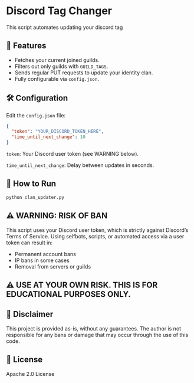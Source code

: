 # Discord Tag Changer

This script automates updating your discord tag

## 🔧 Features

- Fetches your current joined guilds.
- Filters out only guilds with `GUILD_TAGS`.
- Sends regular PUT requests to update your identity clan.
- Fully configurable via `config.json`.

## 🛠 Configuration

Edit the `config.json` file:

```json
{
  "token": "YOUR_DISCORD_TOKEN_HERE",
  "time_until_next_change": 10
}
```
`token`: Your Discord user token (see WARNING below).

`time_until_next_change`: Delay between updates in seconds.

## 🚀 How to Run
```bash
python clan_updater.py
```

## ⚠️ WARNING: RISK OF BAN
This script uses your Discord user token, which is strictly against Discord’s Terms of Service.
Using selfbots, scripts, or automated access via a user token can result in:

- Permanent account bans
- IP bans in some cases
- Removal from servers or guilds

## ⚠️ USE AT YOUR OWN RISK. THIS IS FOR EDUCATIONAL PURPOSES ONLY.

## 🧠 Disclaimer
This project is provided as-is, without any guarantees. The author is not responsible for any bans or damage that may occur through the use of this code.

## 📜 License
Apache 2.0 License
